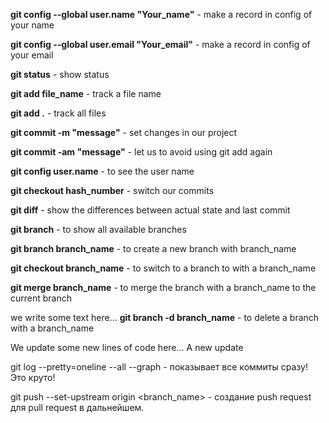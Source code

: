 **git config --global user.name "Your_name"** - make a record in config of your name

**git config --global user.email "Your_email"** - make a record in config of your email

**git status** - show status

**git add file_name** - track a file name

**git add .** - track all files

**git commit -m "message"** - set changes in our project

**git commit -am "message"** - let us to avoid using git add again

**git config user.name** - to see the user name

**git checkout hash_number** - switch our commits

**git diff** - show the differences between actual state and last commit

**git branch** - to show all available branches

**git branch branch_name** - to create a new branch with branch_name

**git checkout branch_name** - to switch to a branch to with a branch_name

**git merge branch_name** - to merge the branch with a branch_name to the current branch

we write some text here...
**git branch -d branch_name** - to delete a branch with a branch_name

We update some new lines of code here... A new update

git log --pretty=oneline --all --graph - показывает все коммиты сразу! Это круто!

git push --set-upstream origin <branch_name> - создание push request для pull request в дальнейшем.
